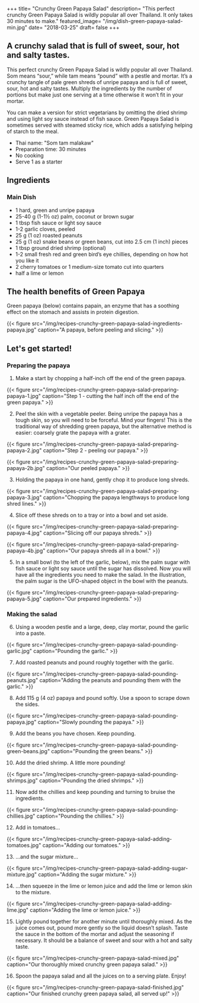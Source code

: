 +++
title= "Crunchy Green Papaya Salad"
description= "This perfect crunchy Green Papaya Salad is wildly popular all over Thailand. It only takes 30 minutes to make."
featured_image= "/img/dish-green-papaya-salad-min.jpg"
date= "2018-03-25"
draft= false
+++

## A crunchy salad that is full of sweet, sour, hot and salty tastes.

This perfect crunchy Green Papaya Salad is wildly popular all over Thailand. Som means “sour,” while tam means “pound” with a pestle and mortar. It’s a crunchy tangle of pale green shreds of unripe papaya and is full of sweet, sour, hot and salty tastes. Multiply the ingredients by the number of portions but make just one serving at a time otherwise it won’t fit in your mortar.

You can make a version for strict vegetarians by omitting the dried shrimp and using light soy sauce instead of fish sauce. Green Papaya Salad is sometimes served with steamed sticky rice, which adds a satisfying helping of starch to the meal.

- Thai name: "Som tam malakaw"
- Preparation time: 30 minutes
- No cooking
- Serve 1 as a starter

## Ingredients

### Main Dish

- 1 hard, green and unripe papaya
- 25-40 g (1-1½ oz) palm, coconut or brown sugar
- 1 tbsp fish sauce or light soy sauce
- 1-2 garlic cloves, peeled
- 25 g (1 oz) roasted peanuts
- 25 g (1 oz) snake beans or green beans, cut into 2.5 cm (1 inch) pieces
- 1 tbsp ground dried shrimp (optional)
- 1-2 small fresh red and green bird’s eye chillies, depending on how hot you like it
- 2 cherry tomatoes or 1 medium-size tomato cut into quarters
- half a lime or lemon

## The health benefits of Green Papaya

Green papaya (below) contains papain, an enzyme that has a soothing effect on the stomach and assists in protein digestion.

{{< figure src="/img/recipes-crunchy-green-papaya-salad-ingredients-papaya.jpg" caption="A papaya, before peeling and slicing." >}}

## Let's get started!

### Preparing the papaya

1) Make a start by chopping a half-inch off the end of the green papaya.

{{< figure src="/img/recipes-crunchy-green-papaya-salad-preparing-papaya-1.jpg" caption="Step 1 - cutting the half inch off the end of the green papaya." >}}

2) Peel the skin with a vegetable peeler. Being unripe the papaya has a tough skin, so you will need to be forceful. Mind your fingers! This is the traditional way of shredding green papaya, but the alternative method is easier: coarsely grate the papaya with a grater.

{{< figure src="/img/recipes-crunchy-green-papaya-salad-preparing-papaya-2.jpg" caption="Step 2 - peeling our papaya." >}}

{{< figure src="/img/recipes-crunchy-green-papaya-salad-preparing-papaya-2b.jpg" caption="Our peeled papaya." >}}

3) Holding the papaya in one hand, gently chop it to produce long shreds.

{{< figure src="/img/recipes-crunchy-green-papaya-salad-preparing-papaya-3.jpg" caption="Chopping the papaya lengthways to produce long shred lines." >}}

4) Slice off these shreds on to a tray or into a bowl and set aside.

{{< figure src="/img/recipes-crunchy-green-papaya-salad-preparing-papaya-4.jpg" caption="Slicing off our papaya shreds." >}}

{{< figure src="/img/recipes-crunchy-green-papaya-salad-preparing-papaya-4b.jpg" caption="Our papaya shreds all in a bowl." >}}

5) In a small bowl (to the left of the garlic, below), mix the palm sugar with fish sauce or light soy sauce until the sugar has dissolved. Now you will have all the ingredients you need to make the salad. In the illustration, the palm sugar is the UFO-shaped object in the bowl with the peanuts.

{{< figure src="/img/recipes-crunchy-green-papaya-salad-preparing-papaya-5.jpg" caption="Our prepared ingredients." >}}

### Making the salad

6) Using a wooden pestle and a large, deep, clay mortar, pound the garlic into a paste.

{{< figure src="/img/recipes-crunchy-green-papaya-salad-pounding-garlic.jpg" caption="Pounding the garlic." >}}

7) Add roasted peanuts and pound roughly together with the garlic.

{{< figure src="/img/recipes-crunchy-green-papaya-salad-pounding-peanuts.jpg" caption="Adding the peanuts and pounding them with the garlic." >}}

8) Add 115 g (4 oz) papaya and pound softly. Use a spoon to scrape down the sides.

{{< figure src="/img/recipes-crunchy-green-papaya-salad-pounding-papaya.jpg" caption="Slowly pounding the papaya." >}}

9) Add the beans you have chosen. Keep pounding.

{{< figure src="/img/recipes-crunchy-green-papaya-salad-pounding-green-beans.jpg" caption="Pounding the green beans." >}}

10) Add the dried shrimp. A little more pounding!

{{< figure src="/img/recipes-crunchy-green-papaya-salad-pounding-shrimps.jpg" caption="Pounding the dried shrimps." >}}

11) Now add the chillies and keep pounding and turning to bruise the ingredients.

{{< figure src="/img/recipes-crunchy-green-papaya-salad-pounding-chillies.jpg" caption="Pounding the chillies." >}}

12) Add in tomatoes…

{{< figure src="/img/recipes-crunchy-green-papaya-salad-adding-tomatoes.jpg" caption="Adding our tomatoes." >}}

13) …and the sugar mixture…

{{< figure src="/img/recipes-crunchy-green-papaya-salad-adding-sugar-mixture.jpg" caption="Adding the sugar mixture." >}}

14) …then squeeze in the lime or lemon juice and add the lime or lemon skin to the mixture.

{{< figure src="/img/recipes-crunchy-green-papaya-salad-adding-lime.jpg" caption="Adding the lime or lemon juice." >}}

15) Lightly pound together for another minute until thoroughly mixed. As the juice comes out, pound more gently so the liquid doesn’t splash. Taste the sauce in the bottom of the mortar and adjust the seasoning if necessary. It should be a balance of sweet and sour with a hot and salty taste.

{{< figure src="/img/recipes-crunchy-green-papaya-salad-mixed.jpg" caption="Our thoroughly mixed crunchy green papaya salad." >}}

16) Spoon the papaya salad and all the juices on to a serving plate. Enjoy!

{{< figure src="/img/recipes-crunchy-green-papaya-salad-finished.jpg" caption="Our finished crunchy green papaya salad, all served up!" >}}